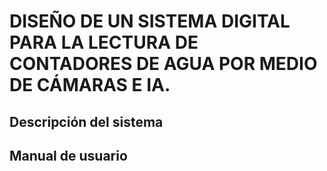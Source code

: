 # DISEÑO DE UN SISTEMA DIGITAL PARA LA LECTURA DE CONTADORES DE AGUA POR MEDIO DE CÁMARAS E IA.

## Descripción del sistema

## Manual de usuario 
